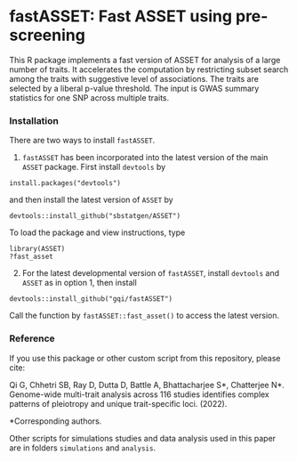 # fastASSET: Fast ASSET using pre-screening

This R package implements a fast version of ASSET for analysis of a large number of traits. It accelerates the computation by restricting subset search among the traits with suggestive level of associations. The traits are selected by a liberal p-value threshold. The input is GWAS summary statistics for one SNP across multiple traits.

### Installation

There are two ways to install `fastASSET`.

1. `fastASSET` has been incorporated into the latest version of the main `ASSET` package. First install `devtools` by 

```
install.packages("devtools")
```

and then install the latest version of `ASSET` by

```
devtools::install_github("sbstatgen/ASSET")
```

To load the package and view instructions, type

```
library(ASSET)
?fast_asset
```

2. For the latest developmental version of `fastASSET`, install `devtools` and `ASSET` as in option 1, then install

```
devtools::install_github("gqi/fastASSET")
```

Call the function by `fastASSET::fast_asset()` to access the latest version.

### Reference

If you use this package or other custom script from this repository, please cite:

Qi G, Chhetri SB, Ray D, Dutta D, Battle A, Bhattacharjee S*, Chatterjee N*. Genome-wide multi-trait analysis across 116 studies identifies complex patterns of pleiotropy and unique trait-specific loci. (2022).

*Corresponding authors.

Other scripts for simulations studies and data analysis used in this paper are in folders `simulations` and `analysis`.	
